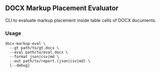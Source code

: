 ## DOCX Markup Placement Evaluator

CLI to evaluate markup placement inside table cells of DOCX documents.

### Usage

```
docx-markup-eval \
  --gt path/to/gt.docx \
  --eval path/to/eval.docx \
  --format json|csv|md \
  --out path/to/report.(json|csv|md) \
  [--debug]
```


